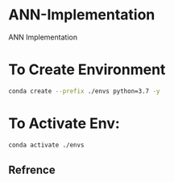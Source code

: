 # ANN-Implementation
ANN Implementation

# To Create Environment
```bash
conda create --prefix ./envs python=3.7 -y
```

# To Activate Env:
```bash
conda activate ./envs
```
## Refrence


